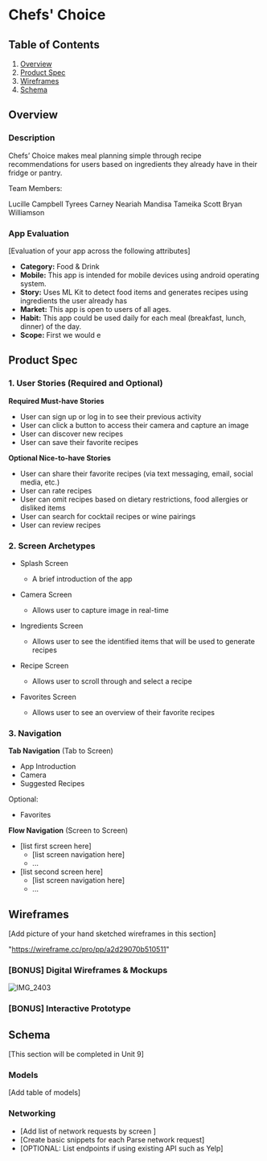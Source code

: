 # Chefs' Choice

## Table of Contents
1. [Overview](#Overview)
1. [Product Spec](#Product-Spec)
1. [Wireframes](#Wireframes)
2. [Schema](#Schema)

## Overview
### Description

Chefs’ Choice makes meal planning simple through recipe recommendations for users based on ingredients they already have in their fridge or pantry.


Team Members:

Lucille Campbell
Tyrees Carney
Neariah Mandisa
Tameika Scott
Bryan Williamson

### App Evaluation
[Evaluation of your app across the following attributes]
- **Category:** Food & Drink
- **Mobile:** This app is intended for mobile devices using android operating system. 
- **Story:** Uses ML Kit to detect food items and generates recipes using ingredients the user already has
- **Market:** This app is open to users of all ages.
- **Habit:** This app could be used daily for each meal (breakfast, lunch, dinner) of the day. 
- **Scope:** First we would e

## Product Spec

### 1. User Stories (Required and Optional)

**Required Must-have Stories**

* User can sign up or log in to see their previous activity
* User can click a button to access their camera and capture an image 
* User can discover new recipes 
* User can save their favorite recipes


**Optional Nice-to-have Stories**

* User can share their favorite recipes (via text messaging, email, social media, etc.)
* User can rate recipes
* User can omit recipes based on dietary restrictions, food allergies or disliked items
* User can search for cocktail recipes or wine pairings
* User can review recipes 


### 2. Screen Archetypes

* Splash Screen 
   * A brief introduction of the app
 
* Camera Screen 
   * Allows user to capture image in real-time

* Ingredients Screen 
   * Allows user to see the identified items that will be used to generate recipes
   
*  Recipe Screen 
   * Allows user to scroll through and select a recipe 
 
*  Favorites Screen 
   * Allows user to see an overview of their favorite recipes
   

### 3. Navigation

**Tab Navigation** (Tab to Screen)

* App Introduction
* Camera
* Suggested Recipes 

Optional: 
* Favorites 

**Flow Navigation** (Screen to Screen)

* [list first screen here]
   * [list screen navigation here]
   * ...
* [list second screen here]
   * [list screen navigation here]
   * ...

## Wireframes
[Add picture of your hand sketched wireframes in this section]

"https://wireframe.cc/pro/pp/a2d29070b510511" 

### [BONUS] Digital Wireframes & Mockups
![IMG_2403](https://user-images.githubusercontent.com/83090104/150610780-6ac70369-9e2a-4832-aefc-89422a03daf9.PNG)

### [BONUS] Interactive Prototype

## Schema 
[This section will be completed in Unit 9]
### Models
[Add table of models]
### Networking
- [Add list of network requests by screen ]
- [Create basic snippets for each Parse network request]
- [OPTIONAL: List endpoints if using existing API such as Yelp]

